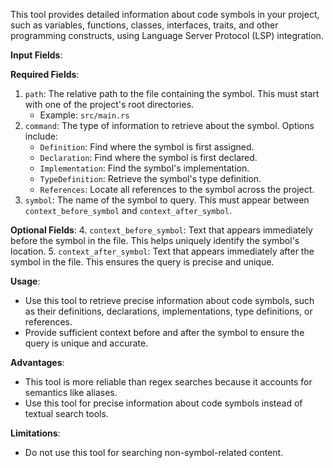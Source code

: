 This tool provides detailed information about code symbols in your project, such as variables, functions, classes, interfaces, traits, and other programming constructs, using Language Server Protocol (LSP) integration.

**Input Fields**:

**Required Fields**:
1. `path`: The relative path to the file containing the symbol. This must start with one of the project's root directories.
   - Example: `src/main.rs`
2. `command`: The type of information to retrieve about the symbol. Options include:
   - `Definition`: Find where the symbol is first assigned.
   - `Declaration`: Find where the symbol is first declared.
   - `Implementation`: Find the symbol's implementation.
   - `TypeDefinition`: Retrieve the symbol's type definition.
   - `References`: Locate all references to the symbol across the project.
3. `symbol`: The name of the symbol to query. This must appear between `context_before_symbol` and `context_after_symbol`.

**Optional Fields**:
4. `context_before_symbol`: Text that appears immediately before the symbol in the file. This helps uniquely identify the symbol's location.
5. `context_after_symbol`: Text that appears immediately after the symbol in the file. This ensures the query is precise and unique.

**Usage**:
- Use this tool to retrieve precise information about code symbols, such as their definitions, declarations, implementations, type definitions, or references.
- Provide sufficient context before and after the symbol to ensure the query is unique and accurate.

**Advantages**:
- This tool is more reliable than regex searches because it accounts for semantics like aliases.
- Use this tool for precise information about code symbols instead of textual search tools.

**Limitations**:
- Do not use this tool for searching non-symbol-related content.
